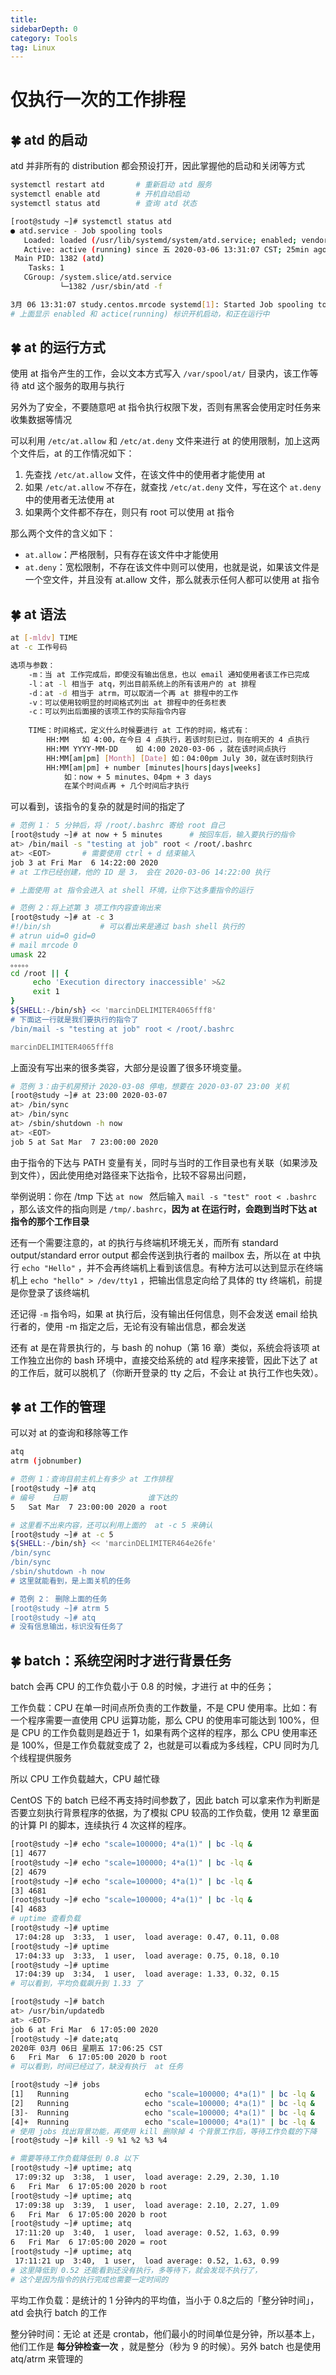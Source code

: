 ```yaml
---
title: 
sidebarDepth: 0 
category: Tools 
tag: Linux
---
```

# 仅执行一次的工作排程

## 🍀 atd 的启动

atd 并非所有的 distribution 都会预设打开，因此掌握他的启动和关闭等方式

```bash
systemctl restart atd		# 重新启动 atd 服务
systemctl enable atd		# 开机自动启动
systemctl status atd		# 查询 atd 状态
```

```bash
[root@study ~]# systemctl status atd
● atd.service - Job spooling tools
   Loaded: loaded (/usr/lib/systemd/system/atd.service; enabled; vendor preset: enabled)
   Active: active (running) since 五 2020-03-06 13:31:07 CST; 25min ago
 Main PID: 1382 (atd)
    Tasks: 1
   CGroup: /system.slice/atd.service
           └─1382 /usr/sbin/atd -f

3月 06 13:31:07 study.centos.mrcode systemd[1]: Started Job spooling tools.
# 上面显示 enabled 和 actice(running) 标识开机启动，和正在运行中
```

## 🍀 at 的运行方式

使用 at 指令产生的工作，会以文本方式写入 `/var/spool/at/` 目录内，该工作等待 atd 这个服务的取用与执行

另外为了安全，不要随意吧 at 指令执行权限下发，否则有黑客会使用定时任务来收集数据等情况

可以利用 `/etc/at.allow` 和 `/etc/at.deny` 文件来进行 at 的使用限制，加上这两个文件后，at 的工作情况如下：

1. 先查找 `/etc/at.allow` 文件，在该文件中的使用者才能使用 at
2. 如果 `/etc/at.allow` 不存在，就查找 `/etc/at.deny` 文件，写在这个 `at.deny` 中的使用者无法使用 at
3. 如果两个文件都不存在，则只有 root 可以使用 at 指令

那么两个文件的含义如下：

- `at.allow`：严格限制，只有存在该文件中才能使用
- `at.deny`：宽松限制，不存在该文件中则可以使用，也就是说，如果该文件是一个空文件，并且没有 at.allow 文件，那么就表示任何人都可以使用 at 指令

## 🍀 at 语法

```bash
at [-mldv] TIME
at -c 工作号码

选项与参数：
	-m：当 at 工作完成后，即使没有输出信息，也以 email 通知使用者该工作已完成
	-l：at -l 相当于 atq，列出目前系统上的所有该用户的 at 排程
	-d：at -d 相当于 atrm，可以取消一个再 at 排程中的工作
	-v：可以使用较明显的时间格式列出 at 排程中的任务栏表
	-c：可以列出后面接的该项工作的实际指令内容
	
	TIME：时间格式，定义什么时候要进行 at 工作的时间，格式有：
		HH:MM	如 4:00，在今日 4 点执行，若该时刻已过，则在明天的 4 点执行
		HH:MM YYYY-MM-DD	如 4:00 2020-03-06 ，就在该时间点执行
		HH:MM[am|pm] [Month] [Date]	如：04:00pm July 30，就在该时刻执行
		HH:MM[am|pm] + number [minutes|hours|days|weeks]
			如：now + 5 minutes、04pm + 3 days
			在某个时间点再 + 几个时间后才执行
```

可以看到，该指令的复杂的就是时间的指定了

```bash
# 范例 1： 5 分钟后，将 /root/.bashrc 寄给 root 自己
[root@study ~]# at now + 5 minutes		# 按回车后，输入要执行的指令
at> /bin/mail -s "testing at job" root < /root/.bashrc		
at> <EOT>		# 需要使用 ctrl + d 结束输入
job 3 at Fri Mar  6 14:22:00 2020
# at 工作已经创建，他的 ID 是 3， 会在 2020-03-06 14:22:00 执行

# 上面使用 at 指令会进入 at shell 环境，让你下达多重指令的运行
```

```bash
# 范例 2：将上述第 3 项工作内容查询出来
[root@study ~]# at -c 3
#!/bin/sh			# 可以看出来是通过 bash shell 执行的
# atrun uid=0 gid=0
# mail mrcode 0
umask 22
。。。。。
cd /root || {
	 echo 'Execution directory inaccessible' >&2
	 exit 1
}
${SHELL:-/bin/sh} << 'marcinDELIMITER4065fff8'
# 下面这一行就是我们要执行的指令了
/bin/mail -s "testing at job" root < /root/.bashrc

marcinDELIMITER4065fff8

```

上面没有写出来的很多类容，大部分是设置了很多环境变量。

```bash
# 范例 3：由于机房预计 2020-03-08 停电，想要在 2020-03-07 23:00 关机
[root@study ~]# at 23:00 2020-03-07
at> /bin/sync
at> /bin/sync
at> /sbin/shutdown -h now
at> <EOT>
job 5 at Sat Mar  7 23:00:00 2020
```

由于指令的下达与 PATH 变量有关，同时与当时的工作目录也有关联（如果涉及到文件），因此使用绝对路径来下达指令，比较不容易出问题，

举例说明：你在 /tmp 下达 `at now ` 然后输入 `mail -s "test" root < .bashrc` ，那么该文件的指向则是 `/tmp/.bashrc`，**因为 at 在运行时，会跑到当时下达 at 指令的那个工作目录**

还有一个需要注意的，at 的执行与终端机环境无关，而所有 standard output/standard error output 都会传送到执行者的 mailbox 去，所以在 at 中执行 `echo "Hello"` ，并不会再终端机上看到该信息。有种方法可以达到显示在终端机上 `echo "hello" > /dev/tty1` ，把输出信息定向给了具体的 tty 终端机，前提是你登录了该终端机

还记得 `-m` 指令吗，如果 at 执行后，没有输出任何信息，则不会发送 email 给执行者的，使用 -m 指定之后，无论有没有输出信息，都会发送

还有 at 是在背景执行的，与 bash 的 nohup（第 16 章）类似，系统会将该项 at 工作独立出你的 bash 环境中，直接交给系统的 atd 程序来接管，因此下达了 at 的工作后，就可以脱机了（你断开登录的 tty 之后，不会让 at 执行工作也失效）。

## 🍀 at 工作的管理

可以对 at 的查询和移除等工作

```bash
atq
atrm (jobnumber)
```

```bash
# 范例 1：查询目前主机上有多少 at 工作排程
[root@study ~]# atq
# 编号	日期					谁下达的
5	Sat Mar  7 23:00:00 2020 a root

# 这里看不出来内容，还可以利用上面的  at -c 5 来确认
[root@study ~]# at -c 5
${SHELL:-/bin/sh} << 'marcinDELIMITER464e26fe'
/bin/sync
/bin/sync
/sbin/shutdown -h now
# 这里就能看到，是上面关机的任务

# 范例 2： 删除上面的任务
[root@study ~]# atrm 5
[root@study ~]# atq
# 没有信息输出，标识没有任务了
```

## 🍀 batch：系统空闲时才进行背景任务

batch 会再 CPU 的工作负载小于 0.8 的时候，才进行 at 中的任务；

工作负载：CPU 在单一时间点所负责的工作数量，不是 CPU 使用率。比如：有一个程序需要一直使用 CPU 运算功能，那么 CPU 的使用率可能达到 100%，但是 CPU 的工作负载则是趋近于 1，如果有两个这样的程序，那么 CPU 使用率还是 100%，但是工作负载就变成了 2，也就是可以看成为多线程，CPU 同时为几个线程提供服务

所以 CPU 工作负载越大，CPU 越忙碌

CentOS 下的 batch 已经不再支持时间参数了，因此 batch 可以拿来作为判断是否要立刻执行背景程序的依据，为了模拟 CPU 较高的工作负载，使用 12 章里面的计算 PI 的脚本，连续执行 4 次这样的程序。

```bash
[root@study ~]# echo "scale=100000; 4*a(1)" | bc -lq &
[1] 4677
[root@study ~]# echo "scale=100000; 4*a(1)" | bc -lq &
[2] 4679
[root@study ~]# echo "scale=100000; 4*a(1)" | bc -lq &
[3] 4681
[root@study ~]# echo "scale=100000; 4*a(1)" | bc -lq &
[4] 4683
# uptime 查看负载
[root@study ~]# uptime
 17:04:28 up  3:33,  1 user,  load average: 0.47, 0.11, 0.08
[root@study ~]# uptime
 17:04:33 up  3:33,  1 user,  load average: 0.75, 0.18, 0.10
[root@study ~]# uptime
 17:04:39 up  3:34,  1 user,  load average: 1.33, 0.32, 0.15
# 可以看到，平均负载飙升到 1.33 了

[root@study ~]# batch
at> /usr/bin/updatedb
at> <EOT>
job 6 at Fri Mar  6 17:05:00 2020
[root@study ~]# date;atq
2020年 03月 06日 星期五 17:06:25 CST
6	Fri Mar  6 17:05:00 2020 b root
# 可以看到，时间已经过了，缺没有执行  at 任务

[root@study ~]# jobs
[1]   Running                 echo "scale=100000; 4*a(1)" | bc -lq &
[2]   Running                 echo "scale=100000; 4*a(1)" | bc -lq &
[3]-  Running                 echo "scale=100000; 4*a(1)" | bc -lq &
[4]+  Running                 echo "scale=100000; 4*a(1)" | bc -lq &
# 使用 jobs 找出背景功能，再使用 kill 删除掉 4 个背景工作后，等待工作负载的下降
[root@study ~]# kill -9 %1 %2 %3 %4

# 需要等待工作负载降低到 0.8 以下
[root@study ~]# uptime; atq
 17:09:32 up  3:38,  1 user,  load average: 2.29, 2.30, 1.10
6	Fri Mar  6 17:05:00 2020 b root
[root@study ~]# uptime; atq
 17:09:38 up  3:39,  1 user,  load average: 2.10, 2.27, 1.09
6	Fri Mar  6 17:05:00 2020 b root
[root@study ~]# uptime; atq
 17:11:20 up  3:40,  1 user,  load average: 0.52, 1.63, 0.99
6	Fri Mar  6 17:05:00 2020 = root
[root@study ~]# uptime; atq
 17:11:21 up  3:40,  1 user,  load average: 0.52, 1.63, 0.99
# 这里降低到 0.52 还能看到还没有执行，多等待下，就会发现不执行了，
# 这个是因为指令的执行完成也需要一定时间的

```

平均工作负载：是统计的 1 分钟内的平均值，当小于 0.8之后的「整分钟时间」，atd 会执行 batch 的工作

整分钟时间：无论 at 还是 crontab，他们最小的时间单位是分钟，所以基本上，他们工作是 **每分钟检查一次** ，就是整分（秒为 9 的时候）。另外 batch 也是使用 atq/atrm 来管理的